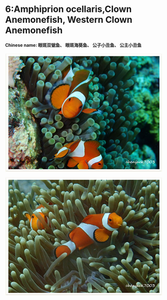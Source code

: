 # 6:Amphiprion ocellaris,Clown Anemonefish, Western Clown Anemonefish

#### Chinese name: 眼斑双锯鱼、 眼斑海葵鱼、 公子小丑鱼、 公主小丑鱼

![](../../.gitbook/assets/amphiprion-ocellaris.jpg)

![](../../.gitbook/assets/amphiprion-ocellaris2.jpg)

